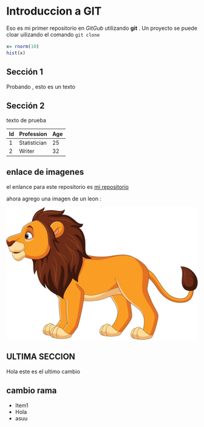 # Introduccion a GIT

Eso es mi primer repositorio en *GitGub* utilizando **git** . Un proyecto se puede cloar uilizando el comando `git clone`


```r
x= rnorm(10)
hist(x)
```
## Sección 1



Probando , esto es un texto 

## Sección 2

texto de prueba 


|Id | Profession | Age |
|-- | -- | -- |
|1 | Statistician | 25 |
|2 | Writer | 32 |

## enlace de imagenes

el enlance para este repositorio es [mi repositorio](https://github.com/JhosseMillones/prueba)

ahora agrego una imagen de un leon : 


![git](figura/lion.jpg)

## ULTIMA SECCION

Hola este es el ultimo cambio 

## cambio rama

- Item1
- Hola
- asuu



